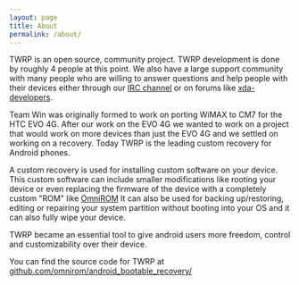 ```yaml
---
layout: page
title: About
permalink: /about/
---
```


TWRP is an open source, community project. TWRP development is done by roughly 4 people at this point. We also have a large support community with many people who are willing to answer questions and help people with their devices either through our [IRC channel](http://webchat.freenode.net/?channels=twrp) or on forums like [xda-developers](http://forum.xda-developers.com/).

Team Win was originally formed to work on porting WiMAX to CM7 for the HTC EVO 4G. After our work on the EVO 4G we wanted to work on a project that would work on more devices than just the EVO 4G and we settled on working on a recovery. Today TWRP is the leading custom recovery for Android phones.

A custom recovery is used for installing custom software on your device. This custom software can include smaller modifications like rooting your device or even replacing the firmware of the device with a completely custom "ROM" like [OmniROM](http://omnirom.org/)
It can also be used for backing up/restoring, editing or repairing your system partition without booting into your OS and it can also fully wipe your device.

TWRP became an essential tool to give android users more freedom, control and customizability over their device.

You can find the source code for TWRP at [github.com/omnirom/android\_bootable\_recovery/](https://github.com/omnirom/android_bootable_recovery/)
